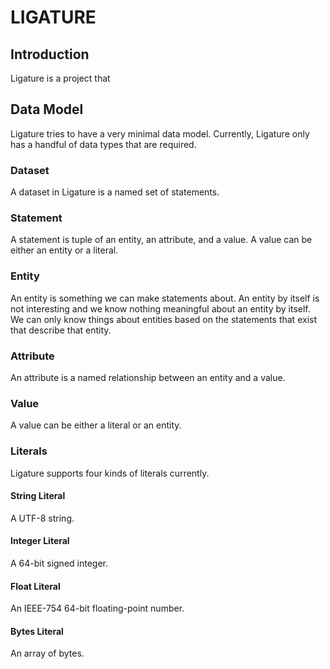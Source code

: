 # LIGATURE

## Introduction
Ligature is a project that

## Data Model
Ligature tries to have a very minimal data model.
Currently, Ligature only has a handful of data types that are required.

### Dataset
A dataset in Ligature is a named set of statements.

### Statement
A statement is tuple of an entity, an attribute, and a value.
A value can be either an entity or a literal.

### Entity
An entity is something we can make statements about.
An entity by itself is not interesting and we know nothing meaningful about an entity by itself.
We can only know things about entities based on the statements that exist that describe that entity.

### Attribute
An attribute is a named relationship between an entity and a value.

### Value
A value can be either a literal or an entity.

### Literals
Ligature supports four kinds of literals currently.

#### String Literal
A UTF-8 string.

#### Integer Literal
A 64-bit signed integer.

#### Float Literal
An IEEE-754 64-bit floating-point number.

#### Bytes Literal
An array of bytes.

